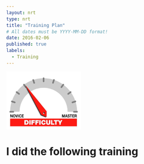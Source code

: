 ```yaml
---
layout: nrt
type: nrt
title: "Training Plan"
# All dates must be YYYY-MM-DD format!
date: 2016-02-06
published: true
labels:
  - Training
---
```



<img width="200px" class="rounded float-start pe-4" src="../img/difficulty/degree_difficulty.jpg">

# I did the following training